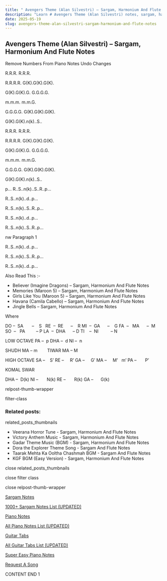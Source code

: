 ```yaml
---
title: " Avengers Theme (Alan Silvestri) – Sargam, Harmonium And Flute Notes"
description: "Learn # Avengers Theme (Alan Silvestri) notes, sargam, harmonium notations and flute notes. Easy step-by-step tutorial for beginners."
date: 2025-05-19
slug: avengers-theme-alan-silvestri-sargam-harmonium-and-flute-notes
---
```


## Avengers Theme (Alan Silvestri) – Sargam, Harmonium And Flute Notes

Remove Numbers From Piano Notes
Undo Changes

R.R.R. R.R.R.

R.R.R.R. G(K).G(K).G(K).

G(K).G(K).G. G.G.G.G.

m.m.m. m.m.G.

G.G.G.G. G(K).G(K).G(K).

G(K).G(K).n(k)..S..

R.R.R. R.R.R.

R.R.R.R. G(K).G(K).G(K).

G(K).G(K).G. G.G.G.G.

m.m.m. m.m.G.

G.G.G.G. G(K).G(K).G(K).

G(K).G(K).n(k)..S..

p… R..S..n(k)..S..R..p…

R..S..n(k)..d..p…

R..S..n(k)..S..R..p…

R..S..n(k)..d..p…

R..S..n(k)..S..R..p…

nw Paragraph 1

R..S..n(k)..d..p…

R..S..n(k)..S..R..p…

R..S..n(k)..d..p…

Also Read This :-

- Believer (Imagine Dragons) – Sargam, Harmonium And Flute Notes
- Memories (Maroon 5) – Sargam, Harmonium And Flute Notes
- Girls Like You (Maroon 5) – Sargam, Harmonium And Flute Notes
- Havana (Camila Cabello) – Sargam, Harmonium And Flute Notes
- Jingle Bells – Sargam, Harmonium And Flute Notes

Where

DO –  SA       –    S  
RE  –  RE      –    R
MI  –  GA      –    G
FA  –   MA      –  M
SO  –   PA         – P
LA  –  DHA      – D
TI    –  NI          – N

LOW OCTAVE
PA –  p
DHA –  d
NI –  n

SHUDH MA – m        TIWAR MA – M

HIGH OCTAVE
SA –    S’
RE –     R’
GA –     G’
MA –     M’   m’
PA –       P’

KOMAL SWAR

DHA –  D(k)
NI –       N(k)
RE –       R(k)
GA –      G(k)

relpost-thumb-wrapper

filter-class

### Related posts:

related_posts_thumbnails

- Veerana Horror Tune - Sargam, Harmonium And Flute Notes
- Victory Anthem Music - Sargam, Harmonium And Flute Notes
- Gadar Theme Music (BGM) - Sargam, Harmonium And Flute Notes
- Dora the Explorer Theme Song - Sargam And Flute Notes
- Taarak Mehta Ka Ooltha Chashmah BGM - Sargam And Flute Notes
- KGF BGM (Easy Version) - Sargam, Harmonium And Flute Notes

close related_posts_thumbnails

close filter class

close relpost-thumb-wrapper

[Sargam Notes](/sargam-notes.html)

[1000+ Sargam Notes List (UPDATED)](/all-songs-list-sargam-notes.html)

[Piano Notes](/piano-notes.html)

[All Piano Notes List (UPDATED)](/all-songs-list-piano-notes.html)

[Guitar Tabs](/guitar-tabs.html)

[All Guitar Tabs List (UPDATED)](/all-songs-list-guitar-tabs.html)

[Super Easy Piano Notes](https://studywall.in/)

[Request A Song](/request-a-song.html)

CONTENT END 1
